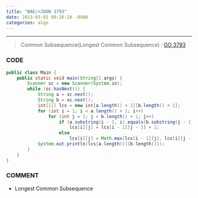 ```yaml
---
title: "BAE/<JOON 3793"
date: 2013-03-01 08:26:28 -0400
categories: algo
---
```

---

> Common Subsequence(Longest Common Subsequence) : [GO 3793]

### CODE

```java
public class Main {
	public static void main(String[] args) {
		Scanner sc = new Scanner(System.in);
		while (sc.hasNext()) {
			String a = sc.next();
			String b = sc.next();
			int[][] lcs = new int[a.length() + 1][b.length() + 1];
			for (int i = 1; i < a.length() + 1; i++)
				for (int j = 1; j < b.length() + 1; j++)
					if (a.substring(i - 1, i).equals(b.substring(j - 1, j)))
						lcs[i][j] = lcs[i - 1][j - 1] + 1;
					else
						lcs[i][j] = Math.max(lcs[i - 1][j], lcs[i][j - 1]);
			System.out.println(lcs[a.length()][b.length()]);
		}
	}
}
```
### COMMENT
* Longest Common Subsequence

[GO 3793]: https://www.acmicpc.net/problem/3793
